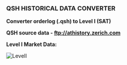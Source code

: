 ### QSH HISTORICAL DATA CONVERTER 

**Converter orderlog (.qsh) to Level I (SAT)**

**QSH source data - ftp://athistory.zerich.com**

**Level I Market Data:**

![LevelI](http://softalgotrade.com/images/github/LevelIMarketData.png)